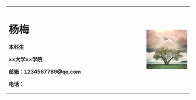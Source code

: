 <table border="0">
  <tr>
    <td width="75%">
      <h1>杨梅</h1>
      <p><b>本科生</b></p>
      <p><b>××大学××学院</b></p>
      <p><b>邮箱：1234567789@qq.com</b></p>
      <p><b>电话：</b></p>
    </td>
    <td width="25%">
      <img src="/3.jpeg" width="100%">
    </td>
  </tr>
</table>
